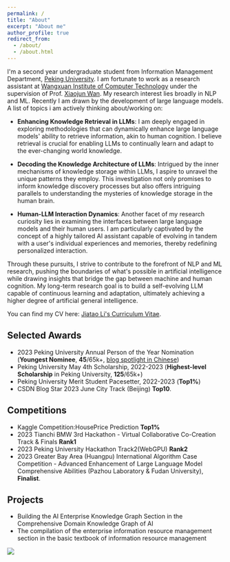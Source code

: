 ```yaml
---
permalink: /
title: "About"
excerpt: "About me"
author_profile: true
redirect_from: 
  - /about/
  - /about.html
---
```


I'm a second year undergraduate student from Information Management Department, [Peking University](https://www.pku.edu.cn/). I am fortunate to work as a research assistant at [Wangxuan Institute of Computer Technology](https://www.icst.pku.edu.cn/english/home/index.htm) under the supervision of Prof. [Xiaojun Wan](https://wanxiaojun.github.io/). My research interest lies broadly in NLP and ML. Recently I am drawn by the development of large language models. A list of topics i am actively thinking about/working on: 
- **Enhancing Knowledge Retrieval in LLMs**: I am deeply engaged in exploring methodologies that can dynamically enhance large language models' ability to retrieve information, akin to human cognition. I believe retrieval is crucial for enabling LLMs to continually learn and adapt to the ever-changing world knowledge.

- **Decoding the Knowledge Architecture of LLMs**: Intrigued by the inner mechanisms of knowledge storage within LLMs, I aspire to unravel the unique patterns they employ. This investigation not only promises to inform knowledge discovery processes but also offers intriguing parallels to understanding the mysteries of knowledge storage in the human brain.

- **Human-LLM Interaction Dynamics**: Another facet of my research curiosity lies in examining the interfaces between large language models and their human users. I am particularly captivated by the concept of a highly tailored AI assistant capable of evolving in tandem with a user's individual experiences and memories, thereby redefining personalized interaction.

Through these pursuits, I strive to contribute to the forefront of NLP and ML research, pushing the boundaries of what's possible in artificial intelligence while drawing insights that bridge the gap between machine and human cognition. My long-term research goal is to build a self-evolving LLM capable of continuous learning and adaptation, ultimately achieving a higher degree of artificial general intelligence.

You can find my CV here: [Jiatao Li's Curriculum Vitae](../assets/Curriculum_Vitae.pdf).

## Selected Awards
- 2023 Peking University Annual Person of the Year Nomination (**Youngest Nominee**, **45**/65k+, [blog spotlight in Chinese](https://mp.weixin.qq.com/s/9AX7mmZwutBP2PtUydvezg))
- Peking University May 4th Scholarship, 2022-2023 (**Highest-level Scholarship** in Peking University, **125**/65k+)
- Peking University Merit Student Pacesetter, 2022-2023 (**Top1%**)
- CSDN Blog Star 2023 June City Track (Beijing) **Top10**.



## Competitions
- Kaggle Competition:HousePrice Prediction **Top1%**
- 2023 Tianchi BMW 3rd Hackathon - Virtual Collaborative Co-Creation Track & Finals **Rank1**
- 2023 Peking University Hackathon Track2(WebGPU) **Rank2**
- 2023 Greater Bay Area (Huangpu) International Algorithm Case Competition - Advanced Enhancement of Large Language Model Comprehensive Abilities (Pazhou Laboratory & Fudan University), **Finalist**.
  
## Projects
- Building the AI Enterprise Knowledge Graph Section in the Comprehensive Domain Knowledge Graph of AI
- The compilation of the enterprise information resource management section in the basic textbook of information resource management


<a href='https://clustrmaps.com/site/1bzs6'  title='Visit tracker'>
  <img src='//clustrmaps.com/map_v2.png?d=MtsfYgtIlqtL9wcmZXok1hKh3RwcTQtk7gMG3_8hsCI&cl=ffffff&w=600'/>
</a>



<!-- [Email](mailto:2200016651@stu.pku.edu.cn) / [Github](https://github.com/leejamesss) / [Wechat](../images/wechat.jpg) / [CSDN](https://blog.csdn.net/m0_72410588?spm=1000.2115.3001.5343) -->

